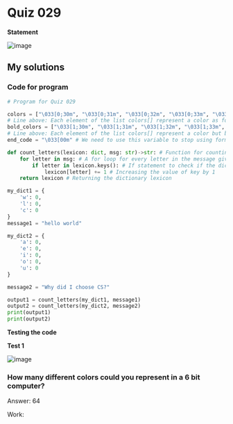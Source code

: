 # Quiz 029
**Statement**

![image](https://user-images.githubusercontent.com/111758436/204445946-d85315ed-325f-4eeb-9303-91de5ef69127.png)

## My solutions
### Code for program
```.py
# Program for Quiz 029

colors = ["\033[0;30m", "\033[0;31m", "\033[0;32m", "\033[0;33m", "\033[0;34m", "\033[0;35m", "\033[0;36m", "\033[0;37m"]
# Line above: Each element of the list colors[] represent a color as follows: black, red, green, yellow, blue, purple, cyan, white
bold_colors = ["\033[1;30m", "\033[1;31m", "\033[1;32m", "\033[1;33m", "\033[1;34m", "\033[1;35m", "\033[1;36m", "\033[1;37m"]
# Line above: Each element of the list colors[] represent a color but bold as follows: black, red, green, yellow, blue, purple, cyan, white
end_code = "\033[00m" # We need to use this variable to stop using formatting text (coloring in this code)

def count_letters(lexicon: dict, msg: str)->str: # Function for counting letters
    for letter in msg: # A for loop for every letter in the message given to the function
        if letter in lexicon.keys(): # If statement to check if the dictionary lexicon has a key with the name letter
            lexicon[letter] += 1 # Increasing the value of key by 1
    return lexicon # Returning the dictionary lexicon

my_dict1 = {
    'w': 0,
    'l': 0,
    'c': 0
}
message1 = "hello world"

my_dict2 = {
    'a': 0,
    'e': 0,
    'i': 0,
    'o': 0,
    'u': 0
}

message2 = "Why did I choose CS?"

output1 = count_letters(my_dict1, message1)
output2 = count_letters(my_dict2, message2)
print(output1)
print(output2)
```
**Testing the code**

**Test 1**

![image](https://user-images.githubusercontent.com/111758436/204446024-e15c63e1-b039-45c1-9d60-9cecda4c0a84.png)

### How many different colors could you represent in a 6 bit computer? 
Answer: 64

Work: 
